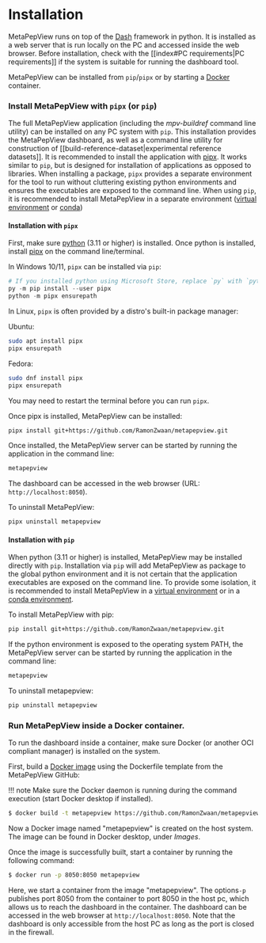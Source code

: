 # Installation

MetaPepView runs on top of the [Dash](https://dash.plotly.com/) framework in python. It is installed as a web server that is run locally on the PC and accessed inside the web browser. Before installation, check with the [[index#PC requirements|PC requirements]] if the system is suitable for running the dashboard tool.

MetaPepView can be installed from `pip`/`pipx` or by starting a [Docker](https://www.docker.com/) container. 

### Install MetaPepView with `pipx` (or `pip`)

The full MetaPepView application (including the *mpv-buildref* command line utility) can be installed on any PC system with `pip`. This installation provides the MetaPepView dashboard, as well as a command line utility for construction of [[build-reference-dataset|experimental reference datasets]]. It is recommended to install the application with [pipx](https://pipx.pypa.io/stable/). It works similar to `pip`, but is designed for installation of applications as opposed to libraries. When installing a package, `pipx` provides a separate environment for the tool to run without cluttering existing python environments and ensures the executables are exposed to the command line. When using `pip`, it is recommended to install MetaPepView in a separate environment ([virtual environment](https://docs.python.org/3/library/venv.html) or [conda](https://docs.conda.io/projects/conda/en/stable/user-guide/tasks/manage-environments.html))

#### Installation with `pipx`

First, make sure [python](https://www.python.org/) (3.11 or higher) is installed.
Once python is installed, install [pipx](https://pipx.pypa.io/stable/installation/) on the command line/terminal.

In Windows 10/11, `pipx` can be installed via `pip`:

```Powershell
# If you installed python using Microsoft Store, replace `py` with `python3` in the next line.
py -m pip install --user pipx
python -m pipx ensurepath
```

In Linux, `pipx` is often provided by a distro's built-in package manager:

Ubuntu:
```Bash
sudo apt install pipx
pipx ensurepath
```

Fedora:
```Bash
sudo dnf install pipx
pipx ensurepath
```

You may need to restart the terminal before you can run `pipx`.

Once pipx is installed, MetaPepView can be installed:
```Bash
pipx install git+https://github.com/RamonZwaan/metapepview.git
```

Once installed, the MetaPepView server can be started by running the application in the command line:
```Bash
metapepview
```

The dashboard can be accessed in the web browser (URL: `http://localhost:8050`).

To uninstall MetaPepView:
```Bash
pipx uninstall metapepview
```

#### Installation with `pip`

When python (3.11 or higher) is installed, MetaPepView may be installed directly with `pip`. Installation via `pip`
will add MetaPepView as package to the global python environment and it is not certain
that the application executables are exposed on the command line. To provide some isolation, it 
is recommended to install MetaPepView in a [virtual environment](https://docs.python.org/3/library/venv.html)
or in a [conda environment](https://docs.conda.io/en/latest/).

To install MetaPepView with pip:
```Bash
pip install git+https://github.com/RamonZwaan/metapepview.git
```

If the python environment is exposed to the operating system PATH, the MetaPepView server can be started by running the application in the command line:
```Bash
metapepview
```

To uninstall metapepview:
```Bash
pip uninstall metapepview
```

### Run MetaPepView inside a Docker container.

To run the dashboard inside a container, make sure Docker (or another OCI compliant manager) is installed on the system.

First, build a [Docker image](https://docs.docker.com/get-started/docker-concepts/building-images/build-tag-and-publish-an-image/) using the Dockerfile template from the MetaPepView GitHub:

!!! note
    Make sure the Docker daemon is running during the command execution (start Docker desktop if installed).

```Bash
$ docker build -t metapepview https://github.com/RamonZwaan/metapepview.git#main
```

Now a Docker image named "metapepview" is created on the host system. The image can be found in Docker desktop, under *Images*.

Once the image is successfully built, start a container by running the following command:

```Bash
$ docker run -p 8050:8050 metapepview
```

Here, we start a container from the image "metapepview". The options`-p` publishes port 8050 from the container to port 8050 in the host pc, which allows us to reach the dashboard in the container. The dashboard can be accessed in the web browser at  `http://localhost:8050`. Note that the dashboard is only accessible from the host PC as long as the port is closed in the firewall.

